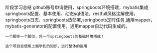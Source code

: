 阶段学习总结
    github账号申请使用，springboots环境搭建，mybatis集成springboots配置、基本使用、动态sql语法，restfull风格注解使用，
springboots日志、springboots热部署,springboots定时任务,通用mapper，mybatis-generator的配置使用，通用mapper自动代码生成的。

    一个脚步一个脚印，将一个springboots的基础环境搭成！

    这个项目会使用上面学到的知识，进行整体的运用